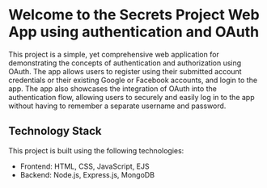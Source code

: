 # Welcome to the Secrets Project Web App using authentication and OAuth

This project is a simple, yet comprehensive web application for demonstrating the concepts of authentication and authorization using OAuth. The app allows users to register using their submitted account credentials or their existing Google or Facebook accounts, and login to the app. The app also showcases the integration of OAuth into the authentication flow, allowing users to securely and easily log in to the app without having to remember a separate username and password.

## Technology Stack
This project is built using the following technologies:
* Frontend: HTML, CSS, JavaScript, EJS
* Backend: Node.js, Express.js, MongoDB